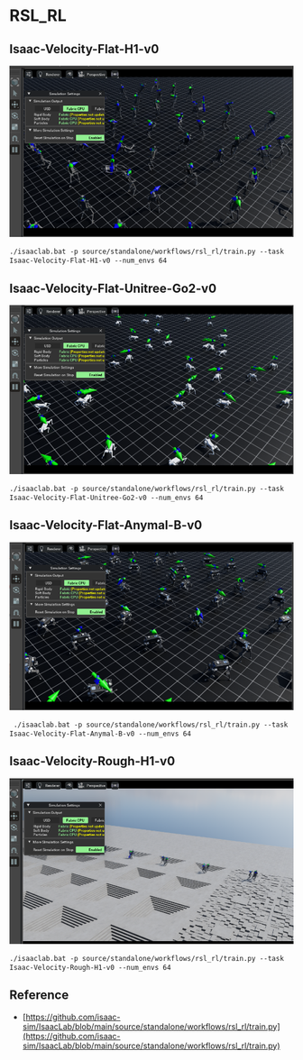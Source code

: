 # RSL_RL

## Isaac-Velocity-Flat-H1-v0

![](./img/rsl_rl_flat_h1.png)

```shell
./isaaclab.bat -p source/standalone/workflows/rsl_rl/train.py --task Isaac-Velocity-Flat-H1-v0 --num_envs 64
```

## Isaac-Velocity-Flat-Unitree-Go2-v0

![](./img/rsl_rl_flat_go2.png)


```shell
./isaaclab.bat -p source/standalone/workflows/rsl_rl/train.py --task Isaac-Velocity-Flat-Unitree-Go2-v0 --num_envs 64
```

## Isaac-Velocity-Flat-Anymal-B-v0

![](./img/rsl_rl_flat_anymal.png)


```shell
 ./isaaclab.bat -p source/standalone/workflows/rsl_rl/train.py --task Isaac-Velocity-Flat-Anymal-B-v0 --num_envs 64
```

## Isaac-Velocity-Rough-H1-v0

![](./img/rsl_rl_rough_h1.png)

```shell
./isaaclab.bat -p source/standalone/workflows/rsl_rl/train.py --task Isaac-Velocity-Rough-H1-v0 --num_envs 64
```

## Reference

- [https://github.com/isaac-sim/IsaacLab/blob/main/source/standalone/workflows/rsl_rl/train.py](https://github.com/isaac-sim/IsaacLab/blob/main/source/standalone/workflows/rsl_rl/train.py)
